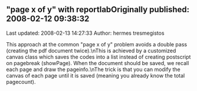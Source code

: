 ## "page x of y" with reportlabOriginally published: 2008-02-12 09:38:32 
Last updated: 2008-02-13 14:27:33 
Author: hermes tresmegistos 
 
This approach at the common "page x of y" problem avoids a double pass (creating the pdf document twice).\nThis is achieved by a customized canvas class which saves the codes into a list instead of creating postscript on pagebreak (showPage). When the document should be saved, we recall each page and draw the pageinfo.\nThe trick is that you can modify the canvas of each page until it is saved (meaning you already know the total pagecount).